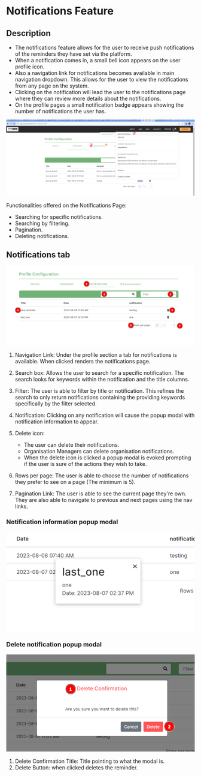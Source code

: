 # Notifications Feature

## Description

* The notifications feature allows for the user to receive push notifications of the reminders they have set via the platform.
* When a notification comes in, a small bell icon appears on the user profile icon.
* Also a navigation link for notifications becomes available in main navigation dropdown. This allows for the user to view the notifications from any page on the system.
* Clicking on the notification will lead the user to the notifications page where they can review more details about the notifications.
* On the profile pages a small notification badge appears showing the number of notifications the user has.

![Notifications 1](./img/notifications-1.png)

Functionalities offered on the Notifications Page:

* Searching for specific notifications.
* Searching by filtering.
* Pagination.
* Deleting notifications.

## Notifications tab

![Notifications 2](./img/notifications-2.png)

1. Navigation Link: Under the profile section a tab for notifications is available. When clicked renders the notifications page.
2. Search box: Allows the user to search for a specific notification. The search looks for keywords within the notification and the title columns.
3. Filter: The user is able to filter by title or notification. This refines the search to only return notifications containing the providing keywords specifically by the filter selected.
4. Notification: Clicking on any notification will cause the popup modal with notification information to appear.
5. Delete icon:

   * The user can delete their notifications.
   * Organisation Managers can delete organisation notifications.
   * When the delete icon is clicked a popup modal is evoked prompting if the user is sure of the actions they wish to take.

6. Rows per page: The user is able to choose the number of notifications they prefer to see on a page (The minimum is 5).
7. Pagination Link: The user is able to see the current page they're own. They are also able to navigate to previous and next pages using the nav links.

### Notification information popup modal

![Notifications 3](./img/notifications-3.png)

### Delete notification popup modal

![Notifications 4](./img/notifications-4.png)

1. Delete Confirmation Title: Title pointing to what the modal is.
2. Delete Button: when clicked deletes the reminder.
